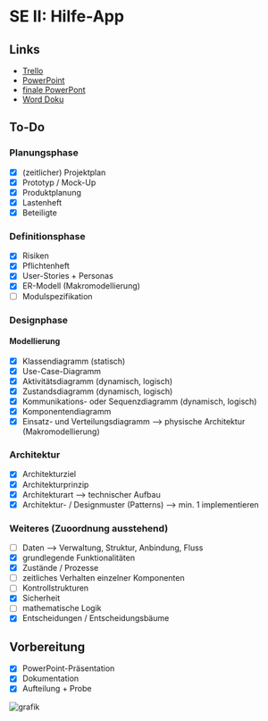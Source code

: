 # SE II: Hilfe-App
## Links
- [Trello](https://trello.com/b/KMd20AeE/se-ii-backlog)
- [PowerPoint](https://bwedu-my.sharepoint.com/:p:/g/personal/babett_mueller_bwedu_de/EZ5dY9wO2mBMu9PWVi-PfZ0BoKMZNsoxCf-eLEfTO68Zcg?e=6KOF0J)
- [finale PowerPont](https://1drv.ms/p/s!AlMj8BMeyz5JmAiwrIYe_VZ6oU8b?e=s2cTs6)
- [Word Doku](https://bwedu-my.sharepoint.com/:w:/g/personal/babett_mueller_bwedu_de/EahFLI_tXdZNvcbx--LPx2oBljl66OWw3wLPdtVyTaJELg?e=mtJQuL)

## To-Do
### Planungsphase
- [x] (zeitlicher) Projektplan
- [x] Prototyp / Mock-Up
- [x] Produktplanung
- [x] Lastenheft
- [x] Beteiligte

### Definitionsphase
- [x] Risiken
- [x] Pflichtenheft
- [x] User-Stories + Personas
- [x] ER-Modell (Makromodellierung)
- [ ] Modulspezifikation

### Designphase
#### Modellierung
- [x] Klassendiagramm (statisch)
- [x] Use-Case-Diagramm
- [x] Aktivitätsdiagramm (dynamisch, logisch)
- [x] Zustandsdiagramm (dynamisch, logisch)
- [x] Kommunikations- oder Sequenzdiagramm (dynamisch, logisch)
- [x] Komponentendiagramm 
- [x] Einsatz- und Verteilungsdiagramm --> physische Architektur (Makromodellierung)

### Architektur
- [x] Architekturziel
- [x] Architekturprinzip
- [x] Architekturart --> technischer Aufbau
- [x] Architektur- / Designmuster (Patterns) --> min. 1 implementieren

### Weiteres (Zuoordnung ausstehend)
- [ ] Daten --> Verwaltung, Struktur, Anbindung, Fluss
- [x] grundlegende Funktionalitäten
- [x] Zustände / Prozesse
- [ ] zeitliches Verhalten einzelner Komponenten
- [ ] Kontrollstrukturen
- [x] Sicherheit
- [ ] mathematische Logik
- [x] Entscheidungen / Entscheidungsbäume

## Vorbereitung
- [x] PowerPoint-Präsentation
- [x] Dokumentation
- [x] Aufteilung + Probe

![grafik](https://user-images.githubusercontent.com/84374246/172787757-194f5676-8bbf-44de-ae65-a7fc2dfefa1c.png)

